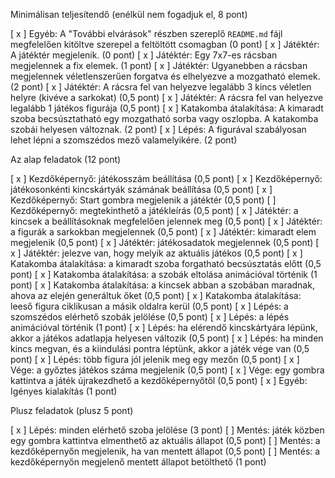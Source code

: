 Minimálisan teljesítendő (enélkül nem fogadjuk el, 8 pont)

[ x ] Egyéb: A "További elvárások" részben szereplő `README.md` fájl megfelelően kitöltve szerepel a feltöltött csomagban (0 pont)
[ x ] Játéktér: A játéktér megjelenik. (0 pont)
[ x ] Játéktér: Egy 7x7-es rácsban megjelennek a fix elemek. (1 pont)
[ x ] Játéktér: Ugyanebben a rácsban megjelennek véletlenszerűen forgatva és elhelyezve a mozgatható elemek. (2 pont)
[ x ] Játéktér: A rácsra fel van helyezve legalább 3 kincs véletlen helyre (kivéve a sarkokat) (0,5 pont)
[ x ] Játéktér: A rácsra fel van helyezve legalább 1 játékos figurája (0,5 pont)
[ x ] Katakomba átalakítása: A kimaradt szoba becsúsztatható egy mozgatható sorba vagy oszlopba. A katakomba szobái helyesen változnak. (2 pont)
[ x ] Lépés: A figurával szabályosan lehet lépni a szomszédos mező valamelyikére. (2 pont)

Az alap feladatok (12 pont)

[ x ] Kezdőképernyő: játékosszám beállítása (0,5 pont)
[ x ] Kezdőképernyő: játékosonkénti kincskártyák számának beállítása (0,5 pont)
[ x ] Kezdőképernyő: Start gombra megjelenik a játéktér (0,5 pont)
[ ] Kezdőképernyő: megtekinthető a játékleírás (0,5 pont)
[ x ] Játéktér: a kincsek a beállításoknak megfelelően jelennek meg (0,5 pont)
[ x ] Játéktér: a figurák a sarkokban megjelennek (0,5 pont)
[ x ] Játéktér: kimaradt elem megjelenik (0,5 pont)
[ x ] Játéktér: játékosadatok megjelennek (0,5 pont)
[ x ] Játéktér: jelezve van, hogy melyik az aktuális játékos (0,5 pont)
[ x ] Katakomba átalakítása: a kimaradt szoba forgatható becsúsztatás előtt (0,5 pont)
[ x ] Katakomba átalakítása: a szobák eltolása animációval történik (1 pont)
[ x ] Katakomba átalakítása: a kincsek abban a szobában maradnak, ahova az elején generáltuk őket (0,5 pont)
[ x ] Katakomba átalakítása: leeső figura ciklikusan a másik oldalra kerül (0,5 pont)
[ x ] Lépés: a szomszédos elérhető szobák jelölése (0,5 pont)
[ x ] Lépés: a lépés animációval történik (1 pont)
[ x ] Lépés: ha elérendő kincskártyára lépünk, akkor a játékos adatlapja helyesen változik (0,5 pont)
[ x ] Lépés: ha minden kincs megvan, és a kiindulási pontra léptünk, akkor a játék vége van (0,5 pont)
[ x ] Lépés: több figura jól jelenik meg egy mezőn (0,5 pont)
[ x ] Vége: a győztes játékos száma megjelenik (0,5 pont)
[ x ] Vége: egy gombra kattintva a játék újrakezdhető a kezdőképernyőtől (0,5 pont)
[ x ] Egyéb: Igényes kialakítás (1 pont)

Plusz feladatok (plusz 5 pont)

[ x ] Lépés: minden elérhető szoba jelölése (3 pont)
[ ] Mentés: játék közben egy gombra kattintva elmenthető az aktuális állapot (0,5 pont)
[ ] Mentés: a kezdőképernyőn megjelenik, ha van mentett állapot (0,5 pont)
[ ] Mentés: a kezdőképernyőn megjelenő mentett állapot betölthető (1 pont)
